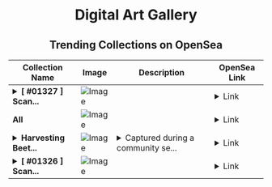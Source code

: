 <div align="center">

# Digital Art Gallery

## Trending Collections on OpenSea

| Collection Name                       | Image                                                                                     | Description                       | OpenSea Link                                                                                          |
|---------------------------------------|-------------------------------------------------------------------------------------------|-----------------------------------|--------------------------------------------------------------------------------------------------------|
| **<details><summary>[ #01327 ] Scan...</summary>[ #01327 ] Scan QR to claim rewards</details>** | ![Image](https://i.seadn.io/s/raw/files/ddd15b0cadba7f6224e3093e7c29a0b4.gif?w=500&auto=format?w=200&auto=format) |  | <details><summary>Link</summary>[[ #01327 ] Scan QR to claim rewards](https://opensea.io/collection/01327-scan-qr-to-claim-rewards)</details> |
| **All** | ![Image](https://i.seadn.io/s/raw/files/666e6aee88a22cbc5be6382b9fb7d588.png?w=500&auto=format?w=200&auto=format) |  | <details><summary>Link</summary>[All](https://opensea.io/collection/all-111)</details> |
| **<details><summary>Harvesting Beet...</summary>Harvesting Beets</details>** | ![Image](https://i.seadn.io/s/raw/files/b40a2d27b1adf340bb5675bb0b3cf9dd.jpg?w=500&auto=format?w=200&auto=format) | <details><summary>Captured during a community se...</summary>Captured during a community service event I participated in today with coworkers. It was with an organization called America’s Grow-a-Row and we helped harvest 3,200 lbs of beets, which translates into 12,800 servings for families in need.</details> | <details><summary>Link</summary>[Harvesting Beets](https://opensea.io/collection/harvesting-beets)</details> |
| **<details><summary>[ #01326 ] Scan...</summary>[ #01326 ] Scan QR to claim rewards</details>** | ![Image](https://i.seadn.io/s/raw/files/302a3b5d78907c0d7e6ae79cf6a90591.gif?w=500&auto=format?w=200&auto=format) |  | <details><summary>Link</summary>[[ #01326 ] Scan QR to claim rewards](https://opensea.io/collection/01326-scan-qr-to-claim-rewards)</details> |

</div>